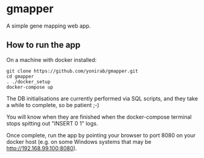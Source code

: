 # gmapper #

A simple gene mapping web app. 

## How to run the app ##

On a machine with docker installed:

    git clone https://github.com/yonirab/gmapper.git
	cd gmapper
	. ./docker_setup
    docker-compose up

The DB initialisations are currently performed via SQL scripts,
and they take a while to complete, so be patient ;-)

You will know when they are finished when the docker-compose terminal
stops spitting out "INSERT 0 1" logs.

Once complete, run the app by pointing your browser to port 8080 on your docker host
(e.g. on some Windows systems that may be http://192.168.99.100:8080).
 

